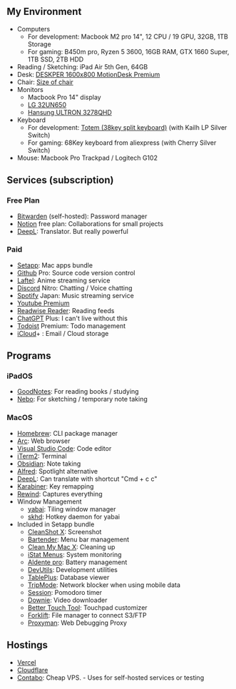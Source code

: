
## My Environment

- Computers
  - For development: Macbook M2 pro 14", 12 CPU / 19 GPU, 32GB, 1TB Storage
  - For gaming: B450m pro, Ryzen 5 3600, 16GB RAM, GTX 1660 Super, 1TB SSD, 2TB HDD
- Reading / Sketching: iPad Air 5th Gen, 64GB
- Desk: [DESKPER 1600x800 MotionDesk Premium](https://brand.naver.com/desker/products/7525501252)
- Chair: [Size of chair](https://sizeof.kr/product/%EC%82%AC%EC%9D%B4%EC%A6%88%EC%98%A4%EB%B8%8C%EC%B2%B4%EC%96%B4-%EB%9D%BC%EC%9D%B4%ED%8A%B8-sml/76/category/23/display/1/)
- Monitors
  - Macbook Pro 14" display
  - [LG 32UN650](https://www.lge.co.kr/monitors/32un650?channel_code=100501&service_id=pcdn)
  - [Hansung ULTRON 3278QHD](https://prod.danawa.com/info/?pcode=6927928&keyword=3278QHD&cate=112757)
- Keyboard
  - For development: [Totem (38key split keyboard)](https://github.com/geigeigeist/totem) (with Kailh LP Silver Switch)
  - For gaming: 68Key keyboard from aliexpress (with Cherry Silver Switch)
- Mouse: Macbook Pro Trackpad / Logitech G102

## Services (subscription)

### Free Plan

- [Bitwarden](https://bitwarden.com) (self-hosted): Password manager
- [Notion](https://notion.so) free plan: Collaborations for small projects
- [DeepL](https://www.deepl.com): Translator. But really powerful

### Paid

- [Setapp](https://setapp.com): Mac apps bundle
- [Github](https://github.com) Pro: Source code version control
- [Laftel](https://laftel.net/): Anime streaming service
- [Discord](https://discord.com) Nitro: Chatting / Voice chatting
- [Spotify](https://spotify.com) Japan: Music streaming service
- [Youtube Premium](https://youtube.com)
- [Readwise Reader](https://readwise.io): Reading feeds
- [ChatGPT](https://chat.openai.com/) Plus: I can't live without this
- [Todoist](https://todoist.com) Premium: Todo management
- [iCloud](https://www.icloud.com/)+ : Email / Cloud storage



## Programs

### iPadOS

- [GoodNotes](https://www.goodnotes.com/): For reading books / studying
- [Nebo](https://www.nebo.app/): For sketching / temporary note taking


### MacOS

- [Homebrew](https://brew.sh/): CLI package manager
- [Arc](https://arc.net/): Web browser
- [Visual Studio Code](https://code.visualstudio.com/): Code editor
- [iTerm2](https://iterm2.com/): Terminal
- [Obsidian](https://obsidian.md/): Note taking
- [Alfred](https://www.alfredapp.com/): Spotlight alternative
- [DeepL](https://www.deepl.com): Can translate with shortcut "Cmd + c c"
- [Karabiner](https://karabiner-elements.pqrs.org/): Key remapping
- [Rewind](https://rewind.io/): Captures everything
- Window Management
  - [yabai](https://github.com/koekeishiya/yabai): Tiling window manager
  - [skhd](https://github.com/koekeishiya/skhd): Hotkey daemon for yabai
- Included in Setapp bundle
  - [CleanShot X](https://cleanshot.com/): Screenshot
  - [Bartender](https://www.macbartender.com/): Menu bar management
  - [Clean My Mac X](https://macpaw.com/cleanmymac): Cleaning up
  - [iStat Menus](https://bjango.com/mac/istatmenus/): System monitoring
  - [Aldente pro](https://apphousekitchen.com/ko/): Battery management
  - [DevUtils](https://devutils.app/): Development utilities
  - [TablePlus](https://tableplus.com/): Database viewer
  - [TripMode](https://www.tripmode.ch/): Network blocker when using mobile data
  - [Session](https://www.stayinsession.com/): Pomodoro timer
  - [Downie](https://software.charliemonroe.net/downie/): Video downloader
  - [Better Touch Tool](https://folivora.ai/): Touchpad customizer
  - [Forklift](https://binarynights.com/): File manager to connect S3/FTP
  - [Proxyman](https://proxyman.io/): Web Debugging Proxy
  


## Hostings

- [Vercel](https://vercel.com/)
- [Cloudflare](https://www.cloudflare.com/)
- [Contabo](https://contabo.com/): Cheap VPS. - Uses for self-hosted services or testing